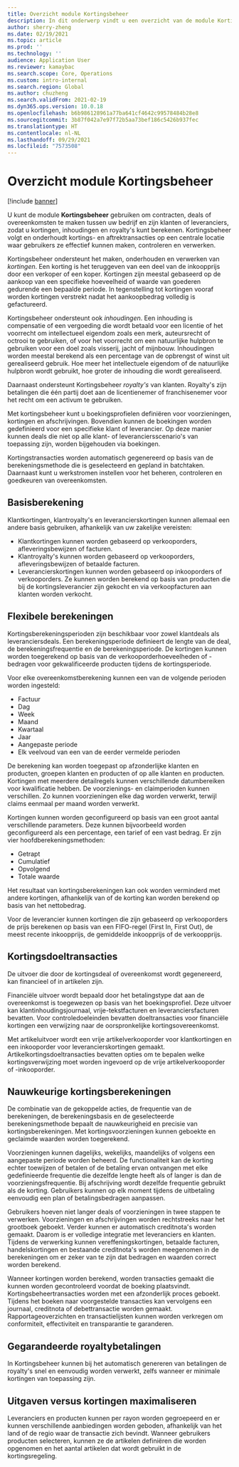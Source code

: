 ```yaml
---
title: Overzicht module Kortingsbeheer
description: In dit onderwerp vindt u een overzicht van de module Kortingsbeheer voor Microsoft Dynamics 365 Supply Chain Management.
author: sherry-zheng
ms.date: 02/19/2021
ms.topic: article
ms.prod: ''
ms.technology: ''
audience: Application User
ms.reviewer: kamaybac
ms.search.scope: Core, Operations
ms.custom: intro-internal
ms.search.region: Global
ms.author: chuzheng
ms.search.validFrom: 2021-02-19
ms.dyn365.ops.version: 10.0.18
ms.openlocfilehash: b6b986128961a77ba641cf4642c99578484b28e8
ms.sourcegitcommit: 3b87f042a7e97f72b5aa73bef186c5426b937fec
ms.translationtype: HT
ms.contentlocale: nl-NL
ms.lasthandoff: 09/29/2021
ms.locfileid: "7573508"
---
```

# <a name="rebate-management-module-overview"></a>Overzicht module Kortingsbeheer

[!include [banner](../includes/banner.md)]

U kunt de module **Kortingsbeheer** gebruiken om contracten, deals of overeenkomsten te maken tussen uw bedrijf en zijn klanten of leveranciers, zodat u kortingen, inhoudingen en royalty's kunt berekenen. Kortingsbeheer volgt en onderhoudt kortings- en aftrektransacties op een centrale locatie waar gebruikers ze effectief kunnen maken, controleren en verwerken.

Kortingsbeheer ondersteunt het maken, onderhouden en verwerken van *kortingen*. Een korting is het teruggeven van een deel van de inkoopprijs door een verkoper of een koper. Kortingen zijn meestal gebaseerd op de aankoop van een specifieke hoeveelheid of waarde van goederen gedurende een bepaalde periode. In tegenstelling tot kortingen vooraf worden kortingen verstrekt nadat het aankoopbedrag volledig is gefactureerd.

Kortingsbeheer ondersteunt ook *inhoudingen*. Een inhouding is compensatie of een vergoeding die wordt betaald voor een licentie of het voorrecht om intellectueel eigendom zoals een merk, auteursrecht of octrooi te gebruiken, of voor het voorrecht om een natuurlijke hulpbron te gebruiken voor een doel zoals visserij, jacht of mijnbouw. Inhoudingen worden meestal berekend als een percentage van de opbrengst of winst uit gerealiseerd gebruik. Hoe meer het intellectuele eigendom of de natuurlijke hulpbron wordt gebruikt, hoe groter de inhouding die wordt gerealiseerd.

Daarnaast ondersteunt Kortingsbeheer *royalty's* van klanten. Royalty's zijn betalingen die één partij doet aan de licentienemer of franchisenemer voor het recht om een activum te gebruiken.

Met kortingsbeheer kunt u boekingsprofielen definiëren voor voorzieningen, kortingen en afschrijvingen. Bovendien kunnen de boekingen worden gedefinieerd voor een specifieke klant of leverancier. Op deze manier kunnen deals die niet op alle klant- of leveranciersscenario's van toepassing zijn, worden bijgehouden via boekingen.

Kortingstransacties worden automatisch gegenereerd op basis van de berekeningsmethode die is geselecteerd en gepland in batchtaken. Daarnaast kunt u werkstromen instellen voor het beheren, controleren en goedkeuren van overeenkomsten.

## <a name="basis-calculation"></a>Basisberekening

Klantkortingen, klantroyalty's en leverancierskortingen kunnen allemaal een andere basis gebruiken, afhankelijk van uw zakelijke vereisten:

- Klantkortingen kunnen worden gebaseerd op verkooporders, afleveringsbewijzen of facturen.
- Klantroyalty's kunnen worden gebaseerd op verkooporders, afleveringsbewijzen of betaalde facturen.
- Leverancierskortingen kunnen worden gebaseerd op inkooporders of verkooporders. Ze kunnen worden berekend op basis van producten die bij de kortingsleverancier zijn gekocht en via verkoopfacturen aan klanten worden verkocht.

## <a name="flexible-calculations"></a>Flexibele berekeningen

Kortingsberekeningsperioden zijn beschikbaar voor zowel klantdeals als leveranciersdeals. Een berekeningsperiode definieert de lengte van de deal, de berekeningsfrequentie en de berekeningsperiode. De kortingen kunnen worden toegerekend op basis van de verkooporderhoeveelheden of -bedragen voor gekwalificeerde producten tijdens de kortingsperiode.

Voor elke overeenkomstberekening kunnen een van de volgende perioden worden ingesteld:

- Factuur
- Dag
- Week
- Maand
- Kwartaal
- Jaar
- Aangepaste periode
- Elk veelvoud van een van de eerder vermelde perioden

De berekening kan worden toegepast op afzonderlijke klanten en producten, groepen klanten en producten of op alle klanten en producten. Kortingen met meerdere detailregels kunnen verschillende datumbereiken voor kwalificatie hebben. De voorzienings- en claimperioden kunnen verschillen. Zo kunnen voorzieningen elke dag worden verwerkt, terwijl claims eenmaal per maand worden verwerkt.

Kortingen kunnen worden geconfigureerd op basis van een groot aantal verschillende parameters. Deze kunnen bijvoorbeeld worden geconfigureerd als een percentage, een tarief of een vast bedrag. Er zijn vier hoofdberekeningsmethoden:

- Getrapt
- Cumulatief
- Opvolgend
- Totale waarde

Het resultaat van kortingsberekeningen kan ook worden verminderd met andere kortingen, afhankelijk van of de korting kan worden berekend op basis van het nettobedrag.

Voor de leverancier kunnen kortingen die zijn gebaseerd op verkooporders de prijs berekenen op basis van een FIFO-regel (First In, First Out), de meest recente inkoopprijs, de gemiddelde inkoopprijs of de verkoopprijs.

## <a name="rebate-target-transactions"></a>Kortingsdoeltransacties

De uitvoer die door de kortingsdeal of overeenkomst wordt gegenereerd, kan financieel of in artikelen zijn.

Financiële uitvoer wordt bepaald door het betalingstype dat aan de overeenkomst is toegewezen op basis van het boekingsprofiel. Deze uitvoer kan klantinhoudingsjournaal, vrije-tekstfacturen en leveranciersfacturen bevatten. Voor controledoeleinden bevatten doeltransacties voor financiële kortingen een verwijzing naar de oorspronkelijke kortingsovereenkomst.

Met artikeluitvoer wordt een vrije artikelverkooporder voor klantkortingen en een inkooporder voor leverancierskortingen gemaakt. Artikelkortingsdoeltransacties bevatten opties om te bepalen welke kortingsverwijzing moet worden ingevoerd op de vrije artikelverkooporder of -inkooporder.

## <a name="accurate-rebate-calculations"></a>Nauwkeurige kortingsberekeningen

De combinatie van de gekoppelde acties, de frequentie van de berekeningen, de berekeningsbasis en de geselecteerde berekeningsmethode bepaalt de nauwkeurigheid en precisie van kortingsberekeningen. Met kortingsvoorzieningen kunnen geboekte en geclaimde waarden worden toegerekend.

Voorzieningen kunnen dagelijks, wekelijks, maandelijks of volgens een aangepaste periode worden beheerd. De functionaliteit kan de korting echter toewijzen of betalen of de betaling ervan ontvangen met elke gedefinieerde frequentie die dezelfde lengte heeft als of langer is dan de voorzieningsfrequentie. Bij afschrijving wordt dezelfde frequentie gebruikt als de korting. Gebruikers kunnen op elk moment tijdens de uitbetaling eenvoudig een plan of betalingsbedragen aanpassen.

Gebruikers hoeven niet langer deals of voorzieningen in twee stappen te verwerken. Voorzieningen en afschrijvingen worden rechtstreeks naar het grootboek geboekt. Verder kunnen er automatisch creditnota's worden gemaakt. Daarom is er volledige integratie met leveranciers en klanten. Tijdens de verwerking kunnen vereffeningskortingen, betaalde facturen, handelskortingen en bestaande creditnota's worden meegenomen in de berekeningen om er zeker van te zijn dat bedragen en waarden correct worden berekend.

Wanneer kortingen worden berekend, worden transacties gemaakt die kunnen worden gecontroleerd voordat de boeking plaatsvindt. Kortingsbeheertransacties worden met een afzonderlijk proces geboekt. Tijdens het boeken naar voorgestelde transacties kan vervolgens een journaal, creditnota of debettransactie worden gemaakt. Rapportageoverzichten en transactielijsten kunnen worden verkregen om conformiteit, effectiviteit en transparantie te garanderen.

## <a name="guaranteed-royalty-payments"></a>Gegarandeerde royaltybetalingen

In Kortingsbeheer kunnen bij het automatisch genereren van betalingen de royalty's snel en eenvoudig worden verwerkt, zelfs wanneer er minimale kortingen van toepassing zijn.

## <a name="maximizing-spend-versus-rebates"></a>Uitgaven versus kortingen maximaliseren

Leveranciers en producten kunnen per rayon worden gegroepeerd en er kunnen verschillende aanbiedingen worden geboden, afhankelijk van het land of de regio waar de transactie zich bevindt. Wanneer gebruikers producten selecteren, kunnen ze de artikelen definiëren die worden opgenomen en het aantal artikelen dat wordt gebruikt in de kortingsregeling.
